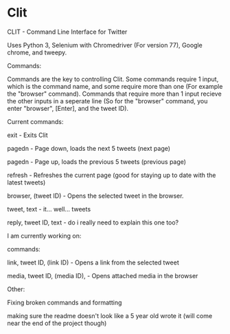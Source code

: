 # Clit
CLIT - Command Line Interface for Twitter

Uses Python 3, Selenium with Chromedriver (For version 77), Google chrome, and tweepy.


Commands:

Commands are the key to controlling Clit. Some commands require 1 input, which is the command name, and some require more than one (For example the "browser" command). Commands that require more than 1 input recieve the other inputs in a seperate line (So for the "browser" command, you enter "browser", [Enter], and the tweet ID).


Current commands:

exit - Exits Clit

pagedn - Page down, loads the next 5 tweets (next page)

pagedn - Page up, loads the previous 5 tweets (previous page)

refresh - Refreshes the current page (good for staying up to date with the latest tweets)

browser, (tweet ID) - Opens the selected tweet in the browser.

tweet, text - it... well... tweets

reply, tweet ID, text - do i really need to explain this one too?


I am currently working on:

commands:

link, tweet ID, (link ID) - Opens a link from the selected tweet

media, tweet ID, (media ID), - Opens attached media in the browser


Other:

Fixing broken commands and formatting

making sure the readme doesn't look like a 5 year old wrote it (will come near the end of the project though)

